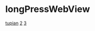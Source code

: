 # longPressWebView
[tupian](https://img-blog.csdnimg.cn/20200723105032505.jpg?x-oss-process=image/watermark,type_ZmFuZ3poZW5naGVpdGk,shadow_10,text_aHR0cHM6Ly9ibG9nLmNzZG4ubmV0L1NodVRvbmdJdA==,size_16,color_FFFFFF,t_70)
[2](https://img-blog.csdnimg.cn/20200723105032470.jpg?x-oss-process=image/watermark,type_ZmFuZ3poZW5naGVpdGk,shadow_10,text_aHR0cHM6Ly9ibG9nLmNzZG4ubmV0L1NodVRvbmdJdA==,size_16,color_FFFFFF,t_70)
[3](https://img-blog.csdnimg.cn/20200723105032427.jpg?x-oss-process=image/watermark,type_ZmFuZ3poZW5naGVpdGk,shadow_10,text_aHR0cHM6Ly9ibG9nLmNzZG4ubmV0L1NodVRvbmdJdA==,size_16,color_FFFFFF,t_70)

